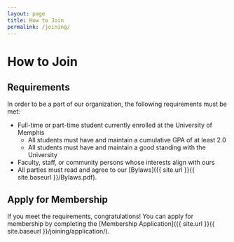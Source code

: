 ```yaml
---
layout: page
title: How to Join
permalink: /joining/
---
```


# How to Join

## Requirements

In order to be a part of our organization, the following requirements must be met:
- Full-time or part-time student currently enrolled at the University of Memphis
  - All students must have and maintain a cumulative GPA of at least 2.0
  - All students must have and maintain a good standing with the University
- Faculty, staff, or community persons whose interests align with ours
- All parties must read and agree to our [Bylaws]({{ site.url }}{{ site.baseurl }}/Bylaws.pdf).

## Apply for Membership

If you meet the requirements, congratulations! You can apply for membership by completing the [Membership Application]({{ site.url }}{{ site.baseurl }}/joining/application/).
